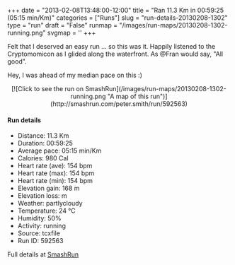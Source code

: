+++
date = "2013-02-08T13:48:00-12:00"
title = "Ran 11.3 Km in 00:59:25 (05:15 min/Km)"
categories = ["Runs"]
slug = "run-details-20130208-1302"
type = "run"
draft = "False"
runmap = "/images/run-maps/20130208-1302-running.png"
svgmap = '<polyline points="0 55, 2 60, 12 51, 19 48, 24 50, 27 47, 28 45, 31 45, 32 45, 44 46, 48 47, 54 53, 62 56, 64 56, 69 56, 79 54, 83 51, 89 52, 92 54, 97 52, 100 48, 97 44, 97 40, 97 44, 100 49, 96 52, 92 54, 89 53, 84 52, 82 52, 79 53, 71 56, 66 56, 63 56, 62 56, 58 55, 55 54, 45 46, 42 45, 32 45, 28 45, 27 47, 23 50, 19 48, 16 49, 9 54, 4 58">'
+++

Felt that I deserved an easy run ... so this was it. Happily listened to the Cryptomomicon as I glided along the waterfront. As @Fran would say, "All good". 

Hey, I was ahead of my median pace on this :)



<!--more-->

<center>
[![Click to see the run on SmashRun](/images/run-maps/20130208-1302-running.png "A map of this run")](http://smashrun.com/peter.smith/run/592563)
</center>

#### Run details

* Distance: 11.3 Km
* Duration: 00:59:25
* Average pace: 05:15 min/Km
* Calories: 980 Cal
* Heart rate (ave): 154 bpm
* Heart rate (max): 154 bpm
* Heart rate (min): 154 bpm
* Elevation gain: 168 m
* Elevation loss:  m
* Weather: partlycloudy
* Temperature: 24 &deg;C
* Humidity: 50%
* Activity: running
* Source: tcxfile
* Run ID: 592563

Full details at [SmashRun](http://smashrun.com/peter.smith/run/592563)